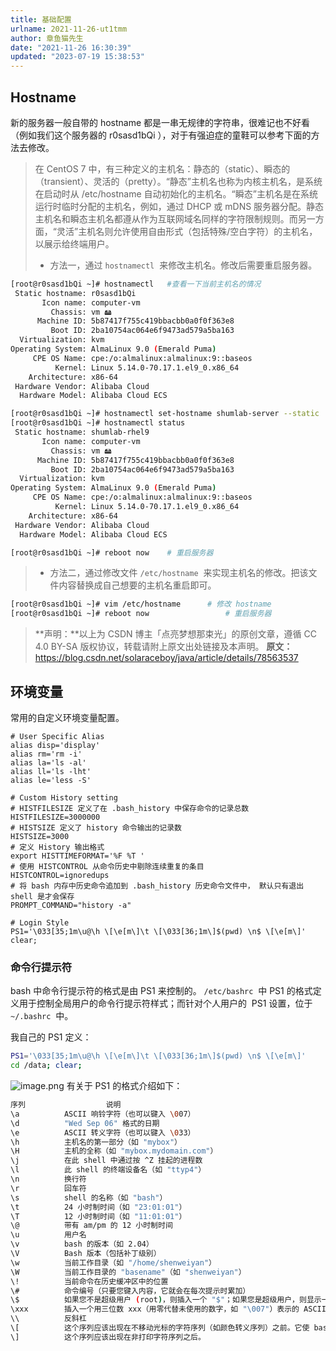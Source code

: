 ```yaml
---
title: 基础配置
urlname: 2021-11-26-ut1tmm
author: 章鱼猫先生
date: "2021-11-26 16:30:39"
updated: "2023-07-19 15:38:53"
---
```


## Hostname

新的服务器一般自带的 hostname 都是一串无规律的字符串，很难记也不好看（例如我们这个服务器的 r0sasd1bQi ），对于有强迫症的童鞋可以参考下面的方法去修改。

> 在 CentOS 7 中，有三种定义的主机名：静态的（static）、瞬态的（transient）、灵活的（pretty）。“静态”主机名也称为内核主机名，是系统在启动时从 /etc/hostname 自动初始化的主机名。“瞬态”主机名是在系统运行时临时分配的主机名，例如，通过 DHCP 或 mDNS 服务器分配。静态主机名和瞬态主机名都遵从作为互联网域名同样的字符限制规则。而另一方面，“灵活”主机名则允许使用自由形式（包括特殊/空白字符）的主机名，以展示给终端用户。
>
> - 方法一，通过 `hostnamectl`  来修改主机名。修改后需要重启服务器。

```bash
[root@r0sasd1bQi ~]# hostnamectl   #查看一下当前主机名的情况
 Static hostname: r0sasd1bQi
       Icon name: computer-vm
         Chassis: vm 🖴
      Machine ID: 5b87417f755c419bbacbb0a0f0f363e8
         Boot ID: 2ba10754ac064e6f9473ad579a5ba163
  Virtualization: kvm
Operating System: AlmaLinux 9.0 (Emerald Puma)
     CPE OS Name: cpe:/o:almalinux:almalinux:9::baseos
          Kernel: Linux 5.14.0-70.17.1.el9_0.x86_64
    Architecture: x86-64
 Hardware Vendor: Alibaba Cloud
  Hardware Model: Alibaba Cloud ECS

[root@r0sasd1bQi ~]# hostnamectl set-hostname shumlab-server --static
[root@r0sasd1bQi ~]# hostnamectl status
 Static hostname: shumlab-rhel9
       Icon name: computer-vm
         Chassis: vm 🖴
      Machine ID: 5b87417f755c419bbacbb0a0f0f363e8
         Boot ID: 2ba10754ac064e6f9473ad579a5ba163
  Virtualization: kvm
Operating System: AlmaLinux 9.0 (Emerald Puma)
     CPE OS Name: cpe:/o:almalinux:almalinux:9::baseos
          Kernel: Linux 5.14.0-70.17.1.el9_0.x86_64
    Architecture: x86-64
 Hardware Vendor: Alibaba Cloud
  Hardware Model: Alibaba Cloud ECS

[root@r0sasd1bQi ~]# reboot now    # 重启服务器
```

> - 方法二，通过修改文件 `/etc/hostname`  来实现主机名的修改。把该文件内容替换成自己想要的主机名重启即可。

```bash
[root@r0sasd1bQi ~]# vim /etc/hostname		# 修改 hostname
[root@r0sasd1bQi ~]# reboot now    				# 重启服务器
```

> \*\*声明：\*\*以上为 CSDN 博主「点亮梦想那束光」的原创文章，遵循 CC 4.0 BY-SA 版权协议，转载请附上原文出处链接及本声明。
> **原文：**<https://blog.csdn.net/solaraceboy/java/article/details/78563537>

## 环境变量

常用的自定义环境变量配置。

    # User Specific Alias
    alias disp='display'
    alias rm='rm -i'
    alias la='ls -al'
    alias ll='ls -lht'
    alias le='less -S'

    # Custom History setting
    # HISTFILESIZE 定义了在 .bash_history 中保存命令的记录总数
    HISTFILESIZE=3000000
    # HISTSIZE 定义了 history 命令输出的记录数
    HISTSIZE=3000
    # 定义 History 输出格式
    export HISTTIMEFORMAT='%F %T '
    # 使用 HISTCONTROL 从命令历史中剔除连续重复的条目
    HISTCONTROL=ignoredups
    # 将 bash 内存中历史命令追加到 .bash_history 历史命令文件中， 默认只有退出 shell 是才会保存
    PROMPT_COMMAND="history -a"

    # Login Style
    PS1='\033[35;1m\u@\h \[\e[m\]\t \[\033[36;1m\]$(pwd) \n$ \[\e[m\]'
    clear;

### 命令行提示符

bash 中命令行提示符的格式是由 PS1 来控制的。 `/etc/bashrc`  中 PS1 的格式定义用于控制全局用户的命令行提示符样式；而针对个人用户的  PS1 设置，位于 `~/.bashrc`  中。

我自己的 PS1 定义：

```bash
PS1='\033[35;1m\u@\h \[\e[m\]\t \[\033[36;1m\]$(pwd) \n$ \[\e[m\]'
cd /data; clear;
```

![image.png](https://shub-1251708715.cos.ap-guangzhou.myqcloud.com/elog-cookbook-img/FvZ1R9E_oUY-KMyvlggg7RnFD3U3.png)
有关于 PS1 的格式介绍如下：

```bash
序列					说明
\a			ASCII 响铃字符（也可以键入 \007）
\d			"Wed Sep 06" 格式的日期
\e			ASCII 转义字符（也可以键入 \033）
\h			主机名的第一部分（如 "mybox"）
\H			主机的全称（如 "mybox.mydomain.com"）
\j			在此 shell 中通过按 ^Z 挂起的进程数
\l			此 shell 的终端设备名（如 "ttyp4"）
\n			换行符
\r			回车符
\s			shell 的名称（如 "bash"）
\t			24 小时制时间（如 "23:01:01"）
\T			12 小时制时间（如 "11:01:01"）
\@			带有 am/pm 的 12 小时制时间
\u			用户名
\v			bash 的版本（如 2.04）
\V			Bash 版本（包括补丁级别）
\w			当前工作目录（如 "/home/shenweiyan"）
\W			当前工作目录的 "basename"（如 "shenweiyan"）
\!			当前命令在历史缓冲区中的位置
\#			命令编号（只要您键入内容，它就会在每次提示时累加）
\$			如果您不是超级用户 (root)，则插入一个 "$"；如果您是超级用户，则显示一个 "#"
\xxx		插入一个用三位数 xxx（用零代替未使用的数字，如 "\007"）表示的 ASCII 字符
\\			反斜杠
\[			这个序列应该出现在不移动光标的字符序列（如颜色转义序列）之前。它使 bash 能够正确计算自动换行。
\]			这个序列应该出现在非打印字符序列之后。
```
